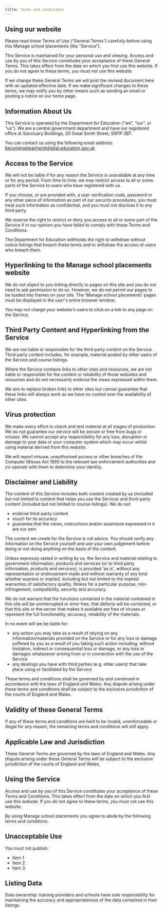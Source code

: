 ```yaml
---
title: Terms and conditions
---
```


## Using our website

Please read these Terms of Use (“General Terms”) carefully before using this Manage school placements (the “Service”).

This Service is maintained for your personal use and viewing. Access and use by you of this Service constitutes your acceptance of these General Terms. This takes effect from the date on which you first use this website. If you do not agree to these terms, you must not use this website.

If we change these General Terms we will post the revised document here with an updated effective date. If we make significant changes to these terms, we may notify you by other means such as sending an email or posting a notice on our home page.

## Information About Us

This Service is operated by the Department for Education (“we”, “our”, or “us”). We are a central government department and have our registered office at Sanctuary Buildings, 20 Great Smith Street, SW1P 3BT.

You can contact us using the following email address: [becomingateacher@digital.education.gov.uk](mailto:becomingateacher@digital.education.gov.uk)

## Access to the Service

We will not be liable if for any reason the Service is unavailable at any time or for any period. From time to time, we may restrict access to all or some parts of the Service to users who have registered with us.

If you choose, or are provided with, a user verification code, password or any other piece of information as part of our security procedures, you must treat such information as confidential, and you must not disclose it to any third party.

We reserve the right to restrict or deny you access to all or some part of the Service if in our opinion you have failed to comply with these Terms and Conditions.

The Department for Education withholds the right to withdraw without notice listings that breach these terms and to withdraw the access of users who breach them.

## Hyperlinking to the Manage school placements website

We do not object to you linking directly to pages on this site and you do not need to ask permission to do so. However, we do not permit our pages to be loaded into frames on your site. The ‘Manage school placements’ pages must be displayed in the user's entire browser window.

You may not charge your website's users to click on a link to any page on the Service.

## Third Party Content and Hyperlinking from the Service

We are not liable or responsible for the third party content on the Service. Third party content includes, for example, material posted by other users of the Service and course listings.

Where the Service contains links to other sites and resources, we are not liable or responsible for the content or reliability of those websites and resources and do not necessarily endorse the views expressed within them.

We aim to replace broken links to other sites but cannot guarantee that these links will always work as we have no control over the availability of other sites.

## Virus protection

We make every effort to check and test material at all stages of production. We do not guarantee our service will be secure or free from bugs or viruses. We cannot accept any responsibility for any loss, disruption or damage to your data or your computer system which may occur whilst using material derived from this website.

We will report misuse, unauthorised access or other breaches of the Computer Misuse Act 1990 to the relevant law enforcement authorities and co-operate with them to determine your identity.

## Disclaimer and Liability

The content of this Service includes both content created by us (included but not limited to content that helps you use the Service) and third-party content (included but not limited to course listings). We do not:

- endorse third-party content
- vouch for its accuracy
- guarantee that the views, instructions and/or assertions expressed in it are our own

The content we create for the Service is not advice. You should verify any information on the Service yourself and use your own judgement before doing or not doing anything on the basis of the content.

Unless expressly stated in writing by us, the Service and material relating to government information, products and services (or to third party information, products and services), is provided 'as is', without any representation or endorsement made and without warranty of any kind whether express or implied, including but not limited to the implied warranties of satisfactory quality, fitness for a particular purpose, non-infringement, compatibility, security and accuracy.

We do not warrant that the functions contained in the material contained in this site will be uninterrupted or error free, that defects will be corrected, or that this site or the server that makes it available are free of viruses or represent the full functionality, accuracy, reliability of the materials.

In no event will we be liable for:

- any action you may take as a result of relying on any information/materials provided on the Service or for any loss or damage suffered by you as a result of you taking such action including, without limitation, indirect or consequential loss or damage, or any loss or damages whatsoever arising from or in connection with the use of the Service
- any dealings you have with third parties (e.g. other users) that take place using or facilitated by the Service

These terms and conditions shall be governed by and construed in accordance with the laws of England and Wales. Any dispute arising under these terms and conditions shall be subject to the exclusive jurisdiction of the courts of England and Wales.

## Validity of these General Terms

If any of these terms and conditions are held to be invalid, unenforceable or illegal for any reason, the remaining terms and conditions will still apply.

## Applicable Law and Jurisdiction

These General Terms are governed by the laws of England and Wales. Any dispute arising under these General Terms will be subject to the exclusive jurisdiction of the courts of England and Wales.

## Using the Service

Access and use by you of this Service constitutes your acceptance of these Terms and Conditions. This takes effect from the date on which you first use this website. If you do not agree to these terms, you must not use this website.

By using Manage school placements you agree to abide by the following terms and conditions.

## Unacceptable Use

You must not publish:

- Item 1
- Item 2
- Item 3

## Listing Data

Data ownership: training providers and schools have sole responsibility for maintaining the accuracy and appropriateness of the data contained in their listings.
